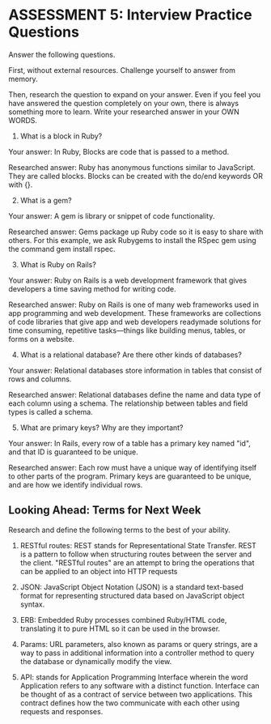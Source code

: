 # ASSESSMENT 5: Interview Practice Questions
Answer the following questions.

First, without external resources. Challenge yourself to answer from memory.

Then, research the question to expand on your answer. Even if you feel you have answered the question completely on your own, there is always something more to learn. Write your researched answer in your OWN WORDS.

1. What is a block in Ruby?

  Your answer:
  In Ruby, Blocks are code that is passed to a method.

  Researched answer:
  Ruby has anonymous functions similar to JavaScript. They are called blocks. Blocks can be created with the do/end keywords OR with {}.


2. What is a gem?

  Your answer: 
  A gem is library or snippet of code functionality. 

  Researched answer:
  Gems package up Ruby code so it is easy to share with others. For this example, we ask Rubygems to install the RSpec gem using the command gem install rspec.


3. What is Ruby on Rails?

  Your answer:
  Ruby on Rails is a web development framework that gives developers a time saving method for writing code.

  Researched answer:
  Ruby on Rails is one of many web frameworks used in app programming and web development. These frameworks are collections of code libraries that give app and web developers readymade solutions for time consuming, repetitive tasks—things like building menus, tables, or forms on a website.


4. What is a relational database? Are there other kinds of databases?

  Your answer:
  Relational databases store information in tables that consist of rows and columns.

  Researched answer:
  Relational databases define the name and data type of each column using a schema. The relationship between tables and field types is called a schema. 
  


5. What are primary keys? Why are they important?

  Your answer:
  In Rails, every row of a table has a primary key named "id", and that ID is guaranteed to be unique.

  Researched answer:
  Each row must have a unique way of identifying itself to other parts of the program. Primary keys are guaranteed to be unique, and are how we identify individual rows.


## Looking Ahead: Terms for Next Week
Research and define the following terms to the best of your ability.

1. RESTful routes: REST stands for Representational State Transfer. REST is a pattern to follow when structuring routes between the server and the client. "RESTful routes" are an attempt to bring the operations that can be applied to an object into HTTP requests

2. JSON: JavaScript Object Notation (JSON) is a standard text-based format for representing structured data based on JavaScript object syntax. 

3. ERB: Embedded Ruby processes combined Ruby/HTML code, translating it to pure HTML so it can be used in the browser.

4. Params: URL parameters, also known as params or query strings, are a way to pass in additional information into a controller method to query the database or dynamically modify the view.

5. API: stands for Application Programming Interface wherein the word Application refers to any software with a distinct function. Interface can be thought of as a contract of service between two applications. This contract defines how the two communicate with each other using requests and responses. 

